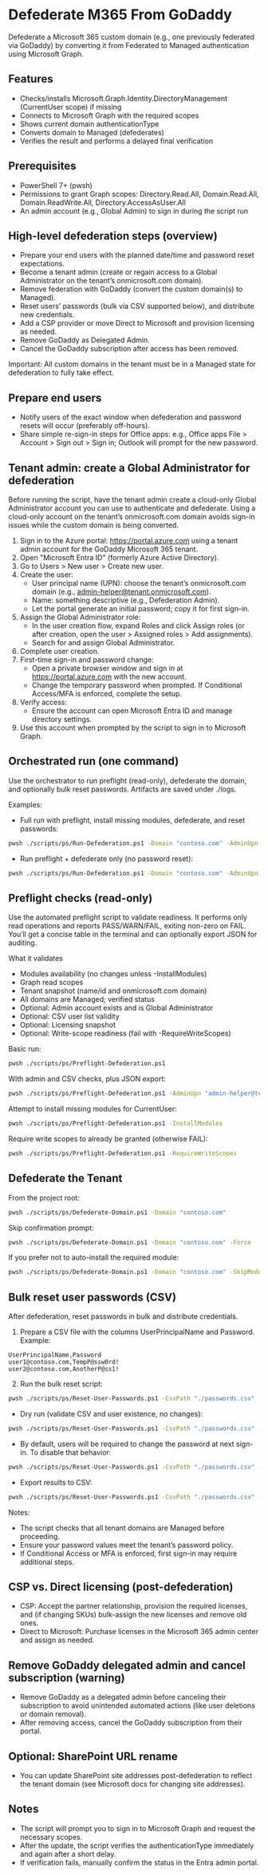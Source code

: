# Defederate M365 From GoDaddy

Defederate a Microsoft 365 custom domain (e.g., one previously federated via GoDaddy) by converting it from Federated to Managed authentication using Microsoft Graph.

## Features
- Checks/installs Microsoft.Graph.Identity.DirectoryManagement (CurrentUser scope) if missing
- Connects to Microsoft Graph with the required scopes
- Shows current domain authenticationType
- Converts domain to Managed (defederates)
- Verifies the result and performs a delayed final verification

## Prerequisites
- PowerShell 7+ (pwsh)
- Permissions to grant Graph scopes: Directory.Read.All, Domain.Read.All, Domain.ReadWrite.All, Directory.AccessAsUser.All
- An admin account (e.g., Global Admin) to sign in during the script run

## High-level defederation steps (overview)
- Prepare your end users with the planned date/time and password reset expectations.
- Become a tenant admin (create or regain access to a Global Administrator on the tenant’s onmicrosoft.com domain).
- Remove federation with GoDaddy (convert the custom domain(s) to Managed).
- Reset users’ passwords (bulk via CSV supported below), and distribute new credentials.
- Add a CSP provider or move Direct to Microsoft and provision licensing as needed.
- Remove GoDaddy as Delegated Admin.
- Cancel the GoDaddy subscription after access has been removed.

Important: All custom domains in the tenant must be in a Managed state for defederation to fully take effect.

## Prepare end users
- Notify users of the exact window when defederation and password resets will occur (preferably off-hours).
- Share simple re-sign-in steps for Office apps: e.g., Office apps File > Account > Sign out > Sign in; Outlook will prompt for the new password.

## Tenant admin: create a Global Administrator for defederation

Before running the script, have the tenant admin create a cloud-only Global Administrator account you can use to authenticate and defederate. Using a cloud-only account on the tenant’s onmicrosoft.com domain avoids sign-in issues while the custom domain is being converted.

1) Sign in to the Azure portal: https://portal.azure.com using a tenant admin account for the GoDaddy Microsoft 365 tenant.
2) Open "Microsoft Entra ID" (formerly Azure Active Directory).
3) Go to Users > New user > Create new user.
4) Create the user:
   - User principal name (UPN): choose the tenant’s onmicrosoft.com domain (e.g., admin-helper@tenant.onmicrosoft.com).
   - Name: something descriptive (e.g., Defederation Admin).
   - Let the portal generate an initial password; copy it for first sign-in.
5) Assign the Global Administrator role:
   - In the user creation flow, expand Roles and click Assign roles (or after creation, open the user > Assigned roles > Add assignments).
   - Search for and assign Global Administrator.
6) Complete user creation.
7) First-time sign-in and password change:
   - Open a private browser window and sign in at https://portal.azure.com with the new account.
   - Change the temporary password when prompted. If Conditional Access/MFA is enforced, complete the setup.
8) Verify access:
   - Ensure the account can open Microsoft Entra ID and manage directory settings.
9) Use this account when prompted by the script to sign in to Microsoft Graph.

## Orchestrated run (one command)
Use the orchestrator to run preflight (read-only), defederate the domain, and optionally bulk reset passwords. Artifacts are saved under ./logs.

Examples:
- Full run with preflight, install missing modules, defederate, and reset passwords:
```bash
pwsh ./scripts/ps/Run-Defederation.ps1 -Domain "contoso.com" -AdminUpn "admin-helper@tenant.onmicrosoft.com" -CsvPath "./passwords.csv" -InstallModules -Force
```
- Run preflight + defederate only (no password reset):
```bash
pwsh ./scripts/ps/Run-Defederation.ps1 -Domain "contoso.com" -AdminUpn "admin-helper@tenant.onmicrosoft.com" -InstallModules -Force
```

## Preflight checks (read-only)
Use the automated preflight script to validate readiness. It performs only read operations and reports PASS/WARN/FAIL, exiting non-zero on FAIL. You’ll get a concise table in the terminal and can optionally export JSON for auditing.

What it validates
- Modules availability (no changes unless -InstallModules)
- Graph read scopes
- Tenant snapshot (name/id and onmicrosoft.com domain)
- All domains are Managed; verified status
- Optional: Admin account exists and is Global Administrator
- Optional: CSV user list validity
- Optional: Licensing snapshot
- Optional: Write-scope readiness (fail with -RequireWriteScopes)

Basic run:
```bash
pwsh ./scripts/ps/Preflight-Defederation.ps1
```
With admin and CSV checks, plus JSON export:
```bash
pwsh ./scripts/ps/Preflight-Defederation.ps1 -AdminUpn "admin-helper@tenant.onmicrosoft.com" -CsvPath "./passwords.csv" -OutJson "./preflight.json"
```
Attempt to install missing modules for CurrentUser:
```bash
pwsh ./scripts/ps/Preflight-Defederation.ps1 -InstallModules
```
Require write scopes to already be granted (otherwise FAIL):
```bash
pwsh ./scripts/ps/Preflight-Defederation.ps1 -RequireWriteScopes
```

## Defederate the Tenant
From the project root:

```bash
pwsh ./scripts/ps/Defederate-Domain.ps1 -Domain "contoso.com"
```

Skip confirmation prompt:

```bash
pwsh ./scripts/ps/Defederate-Domain.ps1 -Domain "contoso.com" -Force
```

If you prefer not to auto-install the required module:

```bash
pwsh ./scripts/ps/Defederate-Domain.ps1 -Domain "contoso.com" -SkipModuleInstall
```

## Bulk reset user passwords (CSV)
After defederation, reset passwords in bulk and distribute credentials.

1) Prepare a CSV file with the columns UserPrincipalName and Password. Example:

```csv
UserPrincipalName,Password
user1@contoso.com,TempP@ssw0rd!
user2@contoso.com,AnotherP@ss1!
```

2) Run the bulk reset script:

```bash
pwsh ./scripts/ps/Reset-User-Passwords.ps1 -CsvPath "./passwords.csv"
```

- Dry run (validate CSV and user existence, no changes):

```bash
pwsh ./scripts/ps/Reset-User-Passwords.ps1 -CsvPath "./passwords.csv" -DryRun
```

- By default, users will be required to change the password at next sign-in. To disable that behavior:

```bash
pwsh ./scripts/ps/Reset-User-Passwords.ps1 -CsvPath "./passwords.csv" -ForceChangePasswordNextSignIn:$false
```

- Export results to CSV:

```bash
pwsh ./scripts/ps/Reset-User-Passwords.ps1 -CsvPath "./passwords.csv" -OutCsv "./reset-results.csv"
```

Notes:
- The script checks that all tenant domains are Managed before proceeding.
- Ensure your password values meet the tenant’s password policy.
- If Conditional Access or MFA is enforced, first sign-in may require additional steps.

## CSP vs. Direct licensing (post-defederation)
- CSP: Accept the partner relationship, provision the required licenses, and (if changing SKUs) bulk-assign the new licenses and remove old ones.
- Direct to Microsoft: Purchase licenses in the Microsoft 365 admin center and assign as needed.

## Remove GoDaddy delegated admin and cancel subscription (warning)
- Remove GoDaddy as a delegated admin before canceling their subscription to avoid unintended automated actions (like user deletions or domain removal).
- After removing access, cancel the GoDaddy subscription from their portal.

## Optional: SharePoint URL rename
- You can update SharePoint site addresses post-defederation to reflect the tenant domain (see Microsoft docs for changing site addresses).

## Notes
- The script will prompt you to sign in to Microsoft Graph and request the necessary scopes.
- After the update, the script verifies the authenticationType immediately and again after a short delay.
- If verification fails, manually confirm the status in the Entra admin portal.
